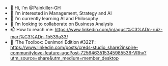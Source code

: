 - 👋 Hi, I’m @Painkiller-GH
- 👀 I’m interested in Management, Strategy and AI
- 🌱 I’m currently learning AI and Philosophy
- 💞️ I’m looking to collaborate on Business Analysis
- 📫 How to reach me: https://www.linkedin.com/in/agust%C3%ADn-ruiz-mart%C3%ADn-1b539a33/
- 🚀 'The Toolbox: Denimori Edition #3221': https://www.linkedin.com/posts/creds-studio_share2inspire-communitylove-feature-ugcPost-7256463515345985536-VRhv?utm_source=share&utm_medium=member_desktop

<!---
Painkiller-GH/Painkiller-GH is a ✨ special ✨ repository because its `README.md` (this file) appears on your GitHub profile.
You can click the Preview link to take a look at your changes.
--->
